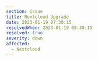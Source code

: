 ```yaml
---
section: issue
title: Nextcloud Upgrade
date: 2023-01-19 07:30:15
resolvedWhen: 2023-01-19 08:30:15
resolved: true
severity: down
affected:
  - Nextcloud
---
```


